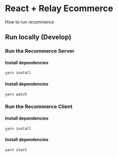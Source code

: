 # React + Relay Ecommerce

How to run recommerce

## Run locally (Develop)

### Run the Recommerce Server

#### Install dependencies

```bash
yarn install
```

#### Install dependencies

```bash
yarn watch
```

### Run the Recommerce Client

#### Install dependencies

```bash
yarn install
```

#### Install dependencies

```bash
yarn start
```
